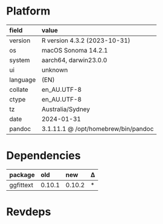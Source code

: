 # Platform

|field    |value                               |
|:--------|:-----------------------------------|
|version  |R version 4.3.2 (2023-10-31)        |
|os       |macOS Sonoma 14.2.1                 |
|system   |aarch64, darwin23.0.0               |
|ui       |unknown                             |
|language |(EN)                                |
|collate  |en_AU.UTF-8                         |
|ctype    |en_AU.UTF-8                         |
|tz       |Australia/Sydney                    |
|date     |2024-01-31                          |
|pandoc   |3.1.11.1 @ /opt/homebrew/bin/pandoc |

# Dependencies

|package   |old    |new    |Δ  |
|:---------|:------|:------|:--|
|ggfittext |0.10.1 |0.10.2 |*  |

# Revdeps

